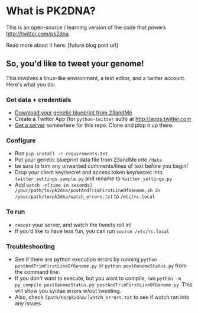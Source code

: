 # What is PK2DNA?

This is an open-source / learning version of the code that powers http://twitter.com/pk2dna.

Read more about it here: [future blog post url]

## So, you'd like to tweet your genome!

This involves a linux-like environment, a text editor, and a twitter account. Here's what you do:

### Get data + credentials

* [Download your genetic blueprint from 23andMe](https://customercare.23andme.com/hc/en-us/articles/202907670-Accessing-your-Raw-Data)
* Create a Twitter App (for `python-twitter` auth) at http://apps.twitter.com
* [Get a server](https://m.do.co/c/bf26cf8235d8) somewhere for this repo. Clone and plop it up there.

### Configure
* Run `pip install -r requirements.txt`
* Put your genetic blueprint data file from 23andMe into `/data`
 * be sure to trim any unwanted comments/lines of text before you begin!
* Drop your client key/secret and access token key/secret into `twitter_settings.sample.py` and rename to `twitter_settings.py`
* Add `watch -n[time in seconds] /your/path/to/pk2dna/postAndTrimFirstLineOfGenome.sh 2> /your/path/to/pk2dna/watch_errors.txt` to `/etc/rc.local`

### To run
* `reboot` your server, and watch the tweets roll in!
 * If you'd like to have less fun, you can run `source /etc/rc.local`

### Troubleshooting
* See if there are python execution errors by running `python postAndTrimFirstLineOfGenome.py` or `python postGenomeStatus.py` from the command line.
 * If you don't want to execute, but you want to compile, run `python -m py_compile postGenomeStatus.py postAndTrimFirstLineOfGenome.py`. This will show you syntax errors w/out tweeting.
* Also, check `[path/to/pk2dna/]watch_errors.txt` to see if watch ran into any issues
